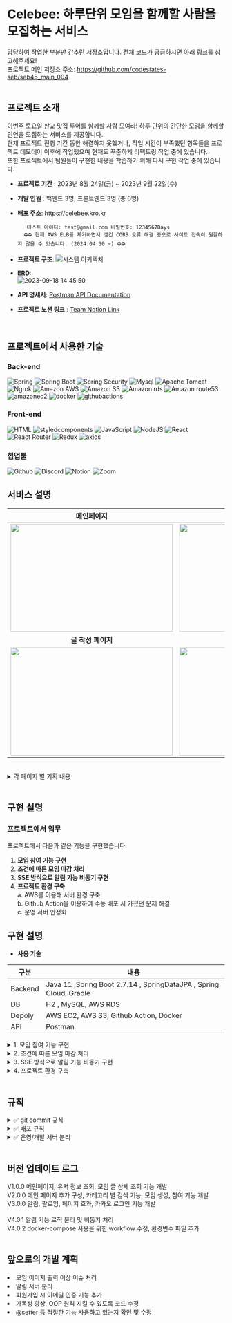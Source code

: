 # Celebee: 하루단위 모임을 함께할 사람을 모집하는 서비스 
담당하여 작업한 부분만 간추린 저장소입니다. 전체 코드가 궁금하시면 아래 링크를 참고해주세요! <br/> 
프로젝트 메인 저장소 주소: https://github.com/codestates-seb/seb45_main_004  <br/> 
<br/> 
## 프로젝트 소개
이번주 토요일 판교 맛집 투어를 함께할 사람 모여라! 하루 단위의 간단한 모임을 함께할 인연을 모집하는 서비스를 제공합니다. <br/> 
현재 프로젝트 진행 기간 동안 해결하지 못했거나, 작업 시간이 부족했던 항목들을 프로젝트 데모데이 이후에 작업했으며 현재도 꾸준하게 리팩토링 작업 중에 있습니다. <br/> 
또한 프로젝트에서 팀원들이 구현한 내용을 학습하기 위해 다시 구현 작업 중에 있습니다. <br/> 
- **프로젝트 기간** : 2023년 8월 24일(금) ~ 2023년 9월 22일(수) <br/> 
  
- **개발 인원** : 백엔드 3명, 프론트엔드 3명 (총 6명)
  
- **배포 주소**: https://celebee.kro.kr

         테스트 아이디: test@gmail.com 비밀번호: 1234567Days
        ⛔️⛔️ 현재 AWS ELB를 제거하면서 생긴 CORS 오류 해결 중으로 사이트 접속이 원활하지 않을 수 있습니다. (2024.04.30 ~) ⛔️⛔️

- **프로젝트 구조**:
![시스템 아키텍처](https://github.com/Donga1125/Celebee/assets/96361421/c840fba6-4d58-4b16-8d3a-03a6f3f0f6dd)
- **ERD:** <br/> 
![2023-09-18_14 45 50](https://github.com/Donga1125/Celebee/assets/96361421/d407fe10-5712-48a6-be50-fb514f9634c4)
- **API 명세서**:
   <a href="https://documenter.getpostman.com/view/27566438/2s9Y5YT3fE#2f0b370e-db00-4398-ad98-30c515d21887"> Postman API Documentation  </a>
- **프로젝트 노션 링크** :
  <a href="https://rune-ship-1f2.notion.site/6f2bd5a0a6c24b67996a13271f9bcb03"> Team Notion Link  </a>
<br/>

## 프로젝트에서 사용한 기술
### Back-end

![Spring](https://img.shields.io/badge/spring-6DB33F?style=for-the-badge&logo=spring&logoColor=white)
![Spring Boot](https://img.shields.io/badge/spring_boot_jpa-6DB33F?style=for-the-badge&logo=springboot&logoColor=white)
![Spring Security](https://img.shields.io/badge/spring_security-6DB33F?style=for-the-badge&logo=springsecurity&logoColor=white)
![Mysql](https://img.shields.io/badge/mysql-4479A1?style=for-the-badge&logo=mysql&logoColor=white)
![Apache Tomcat](https://img.shields.io/badge/apachetomcat-F8DC75?style=for-the-badge&logo=apachetomcat&logoColor=white)
![Ngrok](https://img.shields.io/badge/ngrok-1F1E37?style=for-the-badge&logo=ngrok&logoColor=white)
![Amazon AWS](https://img.shields.io/badge/amazonaws-232F3E?style=for-the-badge&logo=amazonaws&logoColor=white)
![Amazon S3](https://img.shields.io/badge/amazons3-569A31?style=for-the-badge&logo=amazons3&logoColor=white)
![Amazon rds](https://img.shields.io/badge/amazonrds-527FFF?style=for-the-badge&logo=amazonrds&logoColor=white)
![Amazon route53](https://img.shields.io/badge/amazonroute53-8C4FFF?style=for-the-badge&logo=amazonroute53&logoColor=white)
![amazonec2](https://img.shields.io/badge/amazonec2-FF9900?style=for-the-badge&logo=amazonec2&logoColor=white)
![docker](https://img.shields.io/badge/docker-2496ED?style=for-the-badge&logo=docker&logoColor=white)
![githubactions](https://img.shields.io/badge/githubactions-2088FF?style=for-the-badge&logo=githubactions&logoColor=white)

### Front-end
![HTML](https://img.shields.io/badge/html5-E34F26?style=for-the-badge&logo=html5&logoColor=white)
![styledcomponents](https://img.shields.io/badge/styledcomponents-DB7093?style=for-the-badge&logo=styledcomponents&logoColor=white)
![JavaScript](https://img.shields.io/badge/javascript-F7DF1E?style=for-the-badge&logo=javascript&logoColor=black)
![NodeJS](https://img.shields.io/badge/node.js-339933?style=for-the-badge&logo=nodedotjs&logoColor=black)
![React](https://img.shields.io/badge/react-61DAFB?style=for-the-badge&logo=react&logoColor=black)
![React Router](https://img.shields.io/badge/react_router-CA4245?style=for-the-badge&logo=reactrouter&logoColor=black)
![Redux](https://img.shields.io/badge/redux-764ABC?style=for-the-badge&logo=redux&logoColor=white)
![axios](https://img.shields.io/badge/axios-5A29E4?style=for-the-badge&logo=axios&logoColor=white)

### 협업툴
![Github](https://img.shields.io/badge/github-181717?style=for-the-badge&logo=github&logoColor=white)
![Discord](https://img.shields.io/badge/discord-5865F2?style=for-the-badge&logo=discord&logoColor=white)
![Notion](https://img.shields.io/badge/notion-000000?style=for-the-badge&logo=notion&logoColor=white)
![Zoom](https://img.shields.io/badge/zoom-2D8CFF?style=for-the-badge&logo=zoom&logoColor=white)
<br/> 
 
  ## 서비스 설명
  
|메인페이지|글 상세 페이지|
|:---:|:---:|
|<img src = "https://github.com/codestates-seb/seb45_main_004/assets/129840158/6c06f272-beee-4c30-9078-3b938e958e47" width = "375" height="250">|<img src = "https://github.com/codestates-seb/seb45_main_004/assets/129840158/47e1169c-5528-47ac-9fc2-109565daf31d" width = "375" height="250">|
|<b>글 작성 페이지</b>|<b>마이페이지</b>|
|<img src = "https://github.com/27Lia/fe-sprint-coz-shopping/assets/117743861/d26394d1-6a03-4773-9b62-bc45a1ab1f35" width = "375" height="250">|<img src = "https://github.com/codestates-seb/seb45_main_004/assets/129840158/a6aec436-671e-4c6f-9a62-4ac750004f92" width = "375" height="250">|
<br/> 
<details>
  <summary> 각 페이지 별 기획 내용 </summary>
   <div markdown="1">
    <details>
      <summary> 메인페이지 </summary>
       <div markdown="1">
        <ul>
          <li> 최신순 > 마감 전 > 마감 완료 순서로 우선순위를 설정하여 메인화면 모임 정렬</li>
          <li> 'ALL' 카테고리를 기본으로 하며, 카테고리 변경 시 해당하는 모임 출력</li>
          <li> 무한 스코롤으로 구현하여 많은 모임을 노출시킴 </li>
          <li> 모임 이미지에 전환 애니메이션을 적용해 생동감있는 메인 화면을 구성함 </li>
          <li> 모임 글 제목과 좋아요 수 노출</li>
          </ul>
      </div>
    </details>
 <details>
      <summary> 글 상세 페이지 </summary>
       <div markdown="1">
        <ul>
        <li> 모임에 대한 [날짜, 장소, 금액, 주최자 정보, 참여 인원, 상세 내용] 을 확인할 수 있음</li>
        <li> 'Join' 버튼을 클릭하여 모임에 참여할 수 있음 </li> 
        <li> 원활한 모임 진행을 위해 모임 삭제, 수정, 참여 취소 기능은 지원하지 않는 것으로 기획함 </li>
        <li> 유저 프로필 이미지를 클릭하면 해당 유저의 마이페이지로 화면 전환됨 </li>
          </ul>
      </div>
    </details>
<details>
      <summary> 글 작성 페이지 </summary>
       <div markdown="1">
        <ul>
        <li> 모임 진행 전 인원을 확정하고자 원하는 모임 날짜 2일 전에 자동 마감되도록 기획 </li>
        <li> [제목, 모임 날짜, 인원, 상세 설명, 카테고리, 모임 장소, 이미지] 를 작성자가 결정할 수 있음 </li>
        <li> 위 내용을 모두 작성해야 모임 글 생성이 가능함 </li>
        <li> 선택한 카테고리에 따라 선택할 수 있는 이미지가 변경됨 </li>
          </ul>
      </div>
    </details>
 <details>
      <summary> 마이페이지 </summary>
       <div markdown="1">
        <ul>
        <li> [프로필 이미지 변경, 소개 글 변경, 좋아한 모임 확인, 참여한 모임 확인] 기능을 할 수 있음 </li>
        <li> 모임 이미지 클릭 시 해당 모임의 상세 페이지로 화면 전환됨 </li>
        <li> 타인의 마이페이지를 확인할 수 있으며, 해당 유저가 좋아한 모임과 참여한 모임을 확인할 수 있음 </li>
        <li> 유저 팔로우 기능은 추후 업데이트 예정임 </li>
          </ul>
      </div>
    </details>
  </div>
</details>
<br/> 

## 구현 설명
### 프로젝트에서 업무 
프로젝트에서 다음과 같은 기능을 구현했습니다. 
1. **모임 참여 기능 구현**
2. **조건에 따른 모임 마감 처리** 
3. **SSE 방식으로 알림 기능 비동기 구현**
4. **프로젝트 환경 구축** <br/> 
    a. AWS를 이용해 서버 환경 구축 <br/> 
    b. Github Action을 이용하여 수동 배포 시 가졌던 문제 해결 <br/> 
    c. 운영 서버 안정화 <br/> 
## 구현 설명
- **사용 기술**
  
| 구분  | 내용 |
| --- | --- |
| Backend | Java 11 ,Spring Boot 2.7.14 , SpringDataJPA , Spring Cloud, Gradle  |
| DB | H2 , MySQL, AWS RDS |
| Depoly | AWS EC2, AWS S3, Github Action, Docker |
| API | Postman |

 <details>
      <summary> 1. 모임 참여 기능 구현 </summary>
       <div markdown="1">
 Spring Data JPA 가 기본적으로 제공해 주는 쿼리 메서드를 사용해 모임 참여, 모임에 참여한 인원 조회, 내가 참여한 모임 조회를 위한 REST API를 구현했습니다.  
모임 참여 요청을 받으면 참여 중복 여부와 모임 인원수를 확인한 뒤 검사를 통과하면 모임 참여 기록을 저장하고 모임 참여 여부인 BoardStatus와 모임 인원수를 업데이트합니다.  
모임 상세 페이지에서 참여 인원에 대한 데이터, 마이페이지에서 내가 참여한 모든 모임에 대한 데이터가 필요할 때 클라이언트에서 GET 요청을 받으면 Headers로 전달받은 Authorization 값에서 memberId를 추출하여 해당 ID 값이 저장된 모임 정보를 클라이언트로 전달합니다. 

```java
//ApplicantService
//모임 참여
    public Applicant joinBoard(long boardId, boolean isJoin){
        //해당 모임에 참여했는지 확인
        Long memberId = extractMemberId();
        isJoinAlready(boardId, memberId);
        //모임 참여 로직
        Applicant applicant = new Applicant();
        Board board = boardRepository.getById(boardId); //보드 정보 가져오기
        applicant.setBoard(board);
        applicant.setBoardImageUrl(board.getImageUrl());
        Member member = memberRepository.getById(memberId); //멤버 정보 가져오기
        applicant.setMember(member);
        applicant.setMemberImageUrl(member.getImageUrl());
        applicant.setMemberNickname(member.getNickname());
        //현재 모임 참여 인원 수 업데이트
        if(board.getCurrentNum() < board.getTotalNum()){
            board.setCurrentNum(board.getCurrentNum()+1);
            if (board.getCurrentNum() == board.getTotalNum()){
                board.setStatus(Board.BoardStatus.BOARD_COMPLETE);
                String rootImagePath = board.getImageUrl();
                String cutPath = rootImagePath.substring(0, rootImagePath.length()-4);
                System.out.println(cutPath);
                board.setImageUrl(cutPath+"-closed.png"); //마감 이미지로 변경
                boardRepository.save(board);
                //모집 마감 알림 발송
                notifyCompleted(board);
            }
        }else {//인원수 다 찼으면 추가 안함
            throw new BusinessLogicException(ExceptionCode.NOT_ALLOW_PARTICIPATE);
        }
        //참여 정보 저장
        Applicant savedApplicant = applicantRepository.save(applicant);
        //모임 참여 처리
        applicant.setJoin(true);
        //알림 발송
        notifyApplicant(board);
        notifyParticipants(board);
        
        return savedApplicant;
    }
    
    
    //모임 참여 중인 모든 인원에게 알림 전송
    private void notifyParticipants(Board board){
        alarmService.sendParticipantsNotification(board);
    }
    //모임 참여 완료 알림 전송 (모임 참여 신청자에게 전송)
    private void notifyApplicant (Member member, Board board){
        alarmService.sendApplicantNotification(member,board);
    }
    //모임 모집 마감 알림 전송
    private void notifyCompleted(Board board){
        alarmService.sendCompletedNotification(board);
    }
```
 </div>
    </details>
    
 <details>
      <summary> 2. 조건에 따른 모임 마감 처리 </summary>
       <div markdown="1">
 Spring boot에서 제공하는 Scheduler 기능을 사용하여 모임 마감 기능을 구현했습니다. 일정한 주기로 마감 조건을 충족하는지 확인하고 마감 처리를 진행해야 했기 때문에 Scheduler 기능을 사용했습니다. 모임 마감 처리 조건은 다음과 같습니다. 
- 모임 2일 전
- 모집 인원이 충족되었을 때
매일 00시에 확인하여 글 작성 시 설정한 Date의 2일 전이라면 BoardStatus를 변경합니다. 
모집 인원이 충족되었는지는 모임 참여 처리 과정에서 확인합니다. 모임 참여를 하며 현재 인원에서 +1 를 해주며, 현재 인원(current num)과 모집 인원(total num)값이 같아지면 BoardStatus를 변경합니다. 
BoardStatus를 *BOARD_RECRUITING → BOARD_COMPLETE* 로 상태 변경하여 모임 마감 처리 후 BoardStatus를 클라이언트로 전달합니다. 또한 BoardStatus 변경 후에 모임 이미지를 마감 이미지로 변경합니다. 

```java
//BoardService
   //날짜지난 모임 마감처리
    @Scheduled(cron = "0 0 0 * * *") //매일 00시에 수행
    public void checkDate(){
        LocalDate today = LocalDate.now();
        List<Board> closedList = findEventsScheduledForDate(today.plus(2, ChronoUnit.DAYS));
        for (Board board : closedList){
            board.setStatus(Board.BoardStatus.BOARD_COMPLETE);
            String rootImagePath = board.getImageUrl();
            String cutPath = rootImagePath.substring(0, rootImagePath.length()-4);
            System.out.println(cutPath);
            board.setImageUrl(cutPath+"-closed.png");
            boardRepository.save(board);
            //알림 발송
            notifyDeadline(board);
        }
    }
    
    //해당 날짜에 예정된 모임 검색(이메일 발송 관련 메서드)
    public List<Board> findEventsScheduledForDate(LocalDate eventDate ) {
        //BoardStatus가 모집중 상태인 모임만 반환
        return boardRepository.findByDateAndStatus(eventDate, Board.BoardStatus.BOARD_RECRUITING);
    }
```
 </div>
    </details>
    
 <details>
      <summary> 3. SSE 방식으로 알림 기능 비동기 구현 </summary>
       <div markdown="1">
       </br>
 사용자가 알림을 삭제하지 않았다면 알림 GET 요청 시 지난 알림들을 모두 보내주고, 특정 이벤트 발생 시 사용자에게 알림을 보내야 했습니다. 따라서 실시간으로 서버에서 클라이언트로 데이터를 보내줄 수 있는 장점을 가진 SSE(Server-Sent-Events) 방식으로 구현했습니다. 알림 발송 조건은 다음과 같습니다. 
- 모임 글 작성이 완료되었을 때
- 새로운 사용자가 모임에 참여했을 때 - 기존에 모임에 참여한 모든 인원에게 알림 발송
- 모임이 마감되었을 때
사용자가 로그인하면 클라이언트에서 알림 구독 요청을 보냅니다. 
구독 요청 전 발생하여 누락된 알림이 있는지 확인하고, 누락된 알림을 포함해 구독이 되어있는 동안 조건을 충족하면 알림을 보내줍니다. 

```java
//alaramService
    //클라가 구독을 위해 호출하는 메서드
    public SseEmitter subscribe(Long memberId, String lastEventId) {
        String id = makeTimeIncludedId(memberId);
        SseEmitter emitter = emitterRepository.save(id, new SseEmitter(DEFAULT_TIMEOUT));
        //emitter 가 완료될 때 emitter를 삭제 (모든 데이터가 성공적으로 전송된 상태)
        emitter.onCompletion(() -> emitterRepository.deleteById(id));
        //emitter 가 타임아웃되었으면 emitter 삭제 (지정된 시간동안 어떤 이벤트도 전송 x)
        emitter.onTimeout(() -> emitterRepository.deleteById(id));
       //503 에러 방지하고자 더미 이벤트 전달
        sendToClient(emitter, id, "EventStream Created. [memberId=" + memberId + "]");
        //클라가 미수신한 event가 존재할 경우 전송 (유실 방지)
        if (hasLostData(lastEventId)){
            sendLostdata(lastEventId, memberId, emitter);
        }
        return emitter;
    }
    /**
     * 알림 생성, 전송 메서드
     * 사용자의 모든 알람을 읽음처리
     */
    @Async
    @Transactional
    public void sendAlarm(Member member, Board board, Alarm.AlarmStatus alarmStatus, String content){
        Alarm alarm = Alarm.create(member, board, alarmStatus,content);
        alarmRepository.save(alarm);
        Map<String, SseEmitter> sseEmitters = emitterRepository.findAllEmittersStartWithByMemberId(member.getId());
        String eventId = makeTimeIncludedId(member.getId());
        System.out.println(eventId);
        sseEmitters.forEach((key, emitter) -> {
            //데이터 캐시 저장 (유실 데이터 처리를 위해)
            emitterRepository.saveEventCache(key,alarm);
            //데이터 전송
            sendToClient(emitter,eventId, content);
        });
    }
```

![스크린샷 2024-03-29 09.40.10.png](https://prod-files-secure.s3.us-west-2.amazonaws.com/c52d3ba8-5d60-4225-b490-d52786f48aed/35a33753-75ca-43e4-9c52-e02c1504f233/%E1%84%89%E1%85%B3%E1%84%8F%E1%85%B3%E1%84%85%E1%85%B5%E1%86%AB%E1%84%89%E1%85%A3%E1%86%BA_2024-03-29_09.40.10.png)
 </div>
    </details>
    
 <details>
      <summary> 4. 프로젝트 환경 구축 </summary>
       <div markdown="1">
       </br>
         
1. **AWS를 이용해 서버 환경 구축** 
    
     AWS는 많은 점유율을 차지하고 있기 때문에 관련 자료들이 많고, 클라우드 서버를 처음 구축하는 과정에서 참고할 수 있는 자료가 많은 것을 큰 장점으로 생각하여 AWS를 사용했습니다. AWS EC2 와 RDS를 이용해 서버 환경을 구축하였으며, S3 버킷을 2개 구성하여 프론트 배포와 파일 서버로 사용하였습니다. 
    
    또한, 동적 콘텐츠 로딩 시간 단축과 트래픽 급증을 대응하기 위해 AWS CloudFront를 적용하여 페이지 로드 시간 515ms → 84ms 단축했습니다. 
    
    내 도메인 한국에서 도메인 주소를 등록하고 AWS route53을 이용해 CloudFront의 주소를 변경하여 프로젝트에 DNS를 적용했습니다. 
    
2. **Github Action을 이용하여 수동 배포 시 가졌던 문제 해결** 
    
     이전 Stackoverflow 클론 코딩 프로젝트를 하며 수동으로 jar 파일을 빌드하여 AWS EC2로 옮긴 후 서버를 배포했는데, 빌드 및 배포 과정에서 개발자의 실수로 발생하는 문제로 배포까지 많은 시간이 소요되는 문제가 있었습니다. 배포까지 시간을 단축하기 위해 Github Action을 이용해 CI/CD를 적용했습니다. 
    
    백엔드의 경우 도커 이미지로 jar 파일을 빌드하여 Ec2 에서 도커 컨테이너를 실행하는 과정으로 서버를 배포했고, 프론트엔드의 경우 main 브렌치를 기준으로 빌드한 뒤, S3 버킷으로 배포했습니다. 
    
    그 결과로 최근 10개 서버 배포를 기준으로 CI/CD 과정에 평균 1분 32초 소요되도록 단축했습니다. 
    
3. **운영 서버 안정화** 
    
     필수 기능 개발을 백엔드가 먼저 완료하여 추후 개발 예정으로 정한 항목을 먼저 작업하게 되었습니다. 이때 서버 신규 기능 추가로 운영에 의도하지 않은 문제가 생기는 것을 방지하기 위해 운영과 개발 서버를 분리 작업했습니다. 개발 서버 또한 AWS 를 이용해 운영 서버와 동일한 스펙으로 구성했으며, 신규 기능을 개발 서버에 먼저 배포하여 기능을 확인한 뒤 문제가 없으면 main 브렌치로 merge하여 운영 서버에 배포했습니다. 이에 따라 사이드 이펙트에 대한 부담을 덜고 알림 기능을 작업할 수 있었습니다. 현업에서 여러 대의 서버를 분리해 운영하는 과정과 서버 한대가 가지는 부담을 줄일 수 있는 긍정적인 이유를 직접 느낄 수 있는 경험이었습니다.
  </div>
    </details>
<br/> 

## 규칙
<details>
  <summary>✅ git commit 규칙</summary>
   <div markdown="1">
     
  |Type|내용|
  |----|---|
  |feat|새로운 기능 추가|
  |fix|버그 수정|
  |docs|문서 수정|
  |style|코드 포맷팅, 세미콜론 누락 (코드변경 x)|
  |refactor|코드 리팩토링|
  
  **사용 예시**
  [직무] Type : 변경 내용
  ex) header 컴포넌트 작업 완료 ➡️
  [FE]feat : header component 작업 완료
      
</details>
  </div>
<details>
  <summary>✅ 배포 규칙</summary>
   <div markdown="1">
    <ul>
    <li> 매 스프린트 마감일 16시에 빌드 및 배포를 진행하며, 배포 완료 후 2시간동안 테스트를 진행한다. (default) </li>
    <li> 서버 배포 - 백엔드 기능 구현이 완료되면 3인이 기능 테스트 진행 후 배포 진행한다. </li>
    <li> 클라이언트 배포 - 매 스프린트 마감 후 취합하여 진행한다. </li>
    <li> 배포 날짜 또는 시간에 대해 변경이 필요할 시 소통 코어 타임에 공유한다. </li>
    <li> 배포 버전은 현재 스프린트를 기준으로 정한다. ex_스프린트1 작업물 배포 시 V1.0.0 ~ </li>
      </ul>
  </div>
</details>
<details>
  <summary>✅ 운영/개발 서버 분리</summary>
   <div markdown="1">
    <ul>
  <li> 리팩토링한 내용(feat_FE/BE) -> dev 브렌치로 업로드 -> 개발 서버에 배포하여 확인 </li>
  <li> 서비스중인 곳에서 버그 수정 필요 시 -> main 브렌치에서 바로 fix or hotfix로 push.  </li>
  <li> 개발 서버에서 테스트 완료하여 서비스 할 사항  -> main 브랜치로 merge -> 운영서버에 배포하여 확인  </li>
      </ul>
  </div>
</details>
<br/> 

## 버전 업데이트 로그
V1.0.0 메인페이지, 유저 정보 조회, 모임 글 상세 조회 기능 개발<br/> 
V2.0.0 메인 페이지 추가 구성, 카테고리 별 검색 기능, 모임 생성, 참여 기능 개발<br/> 
V3.0.0 알림, 팔로잉, 페이지 효과, 카카오 로그인 기능 개발 <br/> 
<br/> 
V4.0.1 알림 기능 로직 분리 및 비동기 처리 <br/> 
V4.0.2 docker-compose 사용을 위한 workflow 수정, 환경변수 파일 추가 <br/> 
<br/> 

## 앞으로의 개발 계획
<li> 모임 이미지 출력 이상 이슈 처리 </li>
<li> 알림 서버 분리 </li>
<li> 회원가입 시 이메일 인증 기능 추가 </li>
<li> 가독성 향상, OOP 원칙 지킬 수 있도록 코드 수정 </li>
<li> @setter 등 적절한 기능 사용하고 있는지 확인 및 수정 </li>
